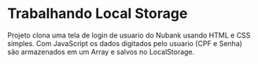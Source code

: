 # Trabalhando Local Storage

Projeto clona uma tela de login de usuario do Nubank usando HTML e CSS simples. 
Com JavaScript os dados digitados pelo usuario (CPF e Senha) são armazenados em um Array e salvos no LocalStorage.  
